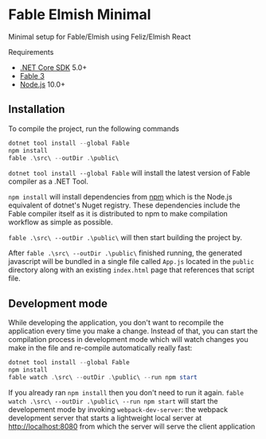 # Fable Elmish Minimal

Minimal setup for Fable/Elmish using Feliz/Elmish React

Requirements

- [.NET Core SDK](https://www.microsoft.com/net/download) 5.0+
- [Fable 3](https://www.nuget.org/packages/Fable/)
- [Node.js](https://nodejs.org/en/) 10.0+

## Installation

To compile the project, run the following commands

```powershell
dotnet tool install --global Fable
npm install
fable .\src\ --outDir .\public\
```

`dotnet tool install --global Fable` will install the latest version of Fable compiler as a .NET Tool.

`npm install` will install dependencies from [npm](https://www.npmjs.com/) which is the Node.js equivalent of dotnet's Nuget registry. These dependencies include the Fable compiler itself as it is distributed to npm to make compilation workflow as simple as possible.

`fable .\src\ --outDir .\public\` will then start building the project by.

After `fable .\src\ --outDir .\public\` finished running, the generated javascript will be bundled in a single file called `App.js` located in the `public` directory along with an existing `index.html` page that references that script file.

## Development mode

While developing the application, you don't want to recompile the application every time you make a change. Instead of that, you can start the compilation process in development mode which will watch changes you make in the file and re-compile automatically really fast:

```powershell
dotnet tool install --global Fable
npm install
fable watch .\src\ --outDir .\public\ --run npm start
```

If you already ran `npm install` then you don't need to run it again. `fable watch .\src\ --outDir .\public\ --run npm start` will start the developement mode by invoking `webpack-dev-server`: the webpack development server that starts a lightweight local server at [http://localhost:8080](http://localhost:8080) from which the server will serve the client application
